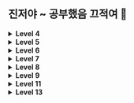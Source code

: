 ## 진저야 ~ 공부했음 끄적여 🫤

<details>
<summary><b>Level 4</b></summary>
<div>
  
- split(separator: " "): 공백을 기준으로 입력값을 나눠 배열에 저장
  
  ```swift
  // 입력값: a b
  if let array = readLine()?.split(separator: " ") {
    print(array)
  }
  // ["a", "b"]
  ```
- print("a", terminator: " "): 줄바꿈 대신 print 값 뒤에 띄어쓰기
- 중복 요소를 없애고 싶으면 배열 대신 집합(Set<형>) 사용
- 나눗셈(몫) 계산할 때 소숫점 아래도 계산하고 싶으면 Double로 형변환
- 배열 각 요소를 직접 수정하고 싶으면 a.map{$0/2}, for문처럼 사용하고 싶으면 a.forEach{print($0)}
</div>
</details>

<details>
<summary><b>Level 5</b></summary>
<div>
  
- 문자열 a 가 있을 때, a.index는 문자열 a의 index
- a.startIndex는 문자열 a의 첫번째 index 번호
  
  ```swift
  let a = '12345'
  print(a[a.startIndex])
  // 1
  ```
- a.endIndex는 문자열 a의 마지막 Index 번호
  
  ```swift
  print(a[a.endIndex])
  // error !
  ```
- 인덱스 번호는 1부터 시작되기 때문에 endIndex는 index 범위를 넘어섬
  
  ```swift
  print(a[a.index(before: a.endIndex)])
  // 5
  ```
- a.index(after: a.startIndex)
  
  ```swift
  print(a[a.index(after: a.startIndex)])
  // 2
  ```
- index를 기준으로 offset을 지정해줄 수도 있음
  
  ```swift
  print(a[a.index(a.startIndex, offsetBy: 2)])
  // 3
  ```
- 아스키코드

  ```swift
  let b = "A"
  print(UnicodeScalar(b)!.value)
  // 65
  ```
- 문자열 순서 바꾸기

  ```swift
  print(a.reversed())
  // 54321
  ```
</div>
</details>

<details>
<summary><b>Level 6</b></summary>
<div>
  
- 별 그리는 문제는 한 번에 print 하려고 하지말고 영역을 나눠서 풀자, String(repeating:... 보다 한 변수에 추가해서 최소 횟수로 프린트하는 게 효율적
- for 반복문

  ```swift
  for i in stride(from: 0, to: 5, by: 1) {
    print(i)
  }
  // 0 1 2 3 4
  ```
- replacingOccurrences: 문자열의 특정 문자 교체
  ```swift
  let a = "ab"
  let b = a.replacingOccurrences(of: "b", with: "a")
  print(b)
  // aa
  ```
- dictionary의 key와 value
  ```swift
  let d = [1:2, 3:4]
  print(d.keys.max()!) // 3
  print(d.values.max()!) // 4
  ```
</div>
</details>

<details>
<summary><b>Level 7</b></summary>
<div>

- 비어있는 2차원 배열 선언
  ```swift
   var a = [[Int]]()
  ```
- n차원 배열을 1차원 배열로 풀어쓰기: flatMap
  ```swift
  var a = [[1, 2], [3, 4]]
  print(a.flatMap{ $0 })
  // [1, 2, 3, 4]
  ```
- 배열 중 nil값 제거, 옵셔널 바인딩: compactMap
  ```swift
  var a: Int? = [1, nil, 2]
  print(a.compactMap{ $0 })
  // [1, 2]
  ```
- 배열 중 첫번째 요소 제거 + pop 기능: removeFirst()
  ```swift
  var a = [1, 2]
  print(a.removeFirst(), a)
  // 1 [2]
  ```
  파이썬의 pop처럼 제거된 요소를 프린트하거나 다른 변수에 넣을 수 있다.
</div>
</details>

<details>
<summary><b>Level 8</b></summary>
<div>

- ascii code 구하기
  ```swift
  print(Character("A").asciiValue)
  // 65
  ```
- 제곱수 구하기
  ```swift
  import Foundation
  pow(2, 3)
  // 8 (밑 2, 승 3)
  // 65
  ```
- 실수의 올림과 내림
  ```swift
  import Foundation
  print(ceil(0.6)) // 1.0
  print(floor(0.6)) // 0.0
  // 65
  ```
</div>
</details>

<details>
<summary><b>Level 9</b></summary>
<div>

- 반복문의 반복 횟수는 최.대.한 짧게 !
- for in 문과 map, filter, reduce의 실행 시간은 크게 차이 나지 않는다 .. !
- 소수를 구하는 문제의 경우, 1은 소수가 아니고 2와 3은 소수이므로 1, 2, 3에 대한 처리를 위에서 먼저 하면 반복 횟수를 줄일 수 있다
- 어떤 값에 특정 배열의 모든 요소들을 더하기/빼기/곱하기/나누기: reduce
  ```swift
  let a = [1, 2, 3]
  print(a.reduce(0, +)) // 0에 1, 2, 3을 모두 더해라 > 6
  print(a.reduce(6, -)) // 6에서 1, 2, 3을 모두 빼라 > 0
  print(a.reduce(1, *)) // 1에 1, 2, 3을 모두 곱해라 > 6
  print(a.reduce(6, /)) // 6에서 1, 2, 3을 나눠라 > 1
  ```
- 에라토스테네스의 체 알고리즘
  - 소수를 구하는 유명한 알고리즘으로 2부터 자기 자신을 제외한 자신의 배수를 제거한다 (2는 4, 6, 8, ..., 3은 6, 9, 12, ...) > 남은 수가 소수
</div>
</details>

<details>
<summary><b>Level 11</b></summary>
<div>

- n중 for문의 시간 복잡도는 시그마의 중첩으로 구하는 게 편하다 (식으로 나타내기)
- 빅오의 사전적 정의는 O(g(n)) = {f(n) | 모든 n ≥ n0에 대하여 f(n) ≤ c × g(n)인 양의 상수 c와 n0가 존재한다} 이다
- 일반적으로 최고차항을 나타낸다
</div>
</details>

<details>
<summary><b>Level 13</b></summary>
<div>

- 원본을 오름차순으로 정렬
  ```swift
  var a = [5, 3, 1]
  a.sort()
  print(a) // [1, 3, 5]
  ```
- 사본을 만들어 오름차순으로 정렬
  ```swift
  var a = [5, 3, 1]
  var b = a.sorted()
  print(a, b) // [5, 3, 1] [1, 3, 5]
  ```
- 정렬 규칙 결정
  ```swift
  var a = [1, 3, 5]
  a.sort(by: >)
  print(a) // [5, 3, 1]
  ```

- 좌표형 (Int, Int), 좌표형을 요소로 가지고 있는 배열 [(Int, Int)]
- 클로저를 사용한 sort
  ```swift
  b.sort(by: { $0.1 > $1.1 }) // y 좌표를 기준으로 내림차순
  ```
</div>
</details>

